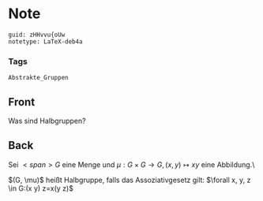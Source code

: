# Note
```
guid: zHHvvu{oUw
notetype: LaTeX-deb4a
```

### Tags
```
Abstrakte_Gruppen
```

## Front
Was sind Halbgruppen?

## Back
Sei $<span>G$ eine Menge und $\mu: G \times G \to G,(x, y) \mapsto x y$ eine Abbildung.\\</span><div>
</div><div><div><span>$(G, \mu)$ heißt Halbgruppe, falls das Assoziativgesetz gilt: $\forall x, y, z \in G:(x y) z=x(y z)$</span>
</div></div>
